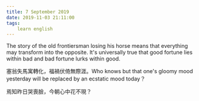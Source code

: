```yaml
---
title: 7 September 2019
date: 2019-11-03 21:11:00
tags:
    learn english
---
```

The story of the old frontiersman losing
his horse means that everything may transform into the opposite. It's universally true
that good fortune lies within bad and bad fortune lurks within good. 

塞翁失馬寓轉化，福禍伏倚無際涯。Who knows but that one's gloomy mood yesterday
will be replaced by an ecstatic mood today？

焉知昨日哭喪臉，今朝心中花不現？